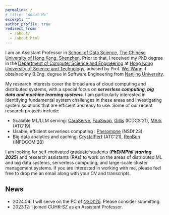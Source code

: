 ```yaml
---
permalink: /
# title: "About Me"
excerpt: ""
author_profile: true
redirect_from: 
  - /about/
  - /about.html
---
```


<!-- ## About me -->

I am an Assistant Professor in [School of Data Science](https://sds.cuhk.edu.cn/en), [The Chinese University of Hong Kong, Shenzhen](https://www.cuhk.edu.cn/en). Prior to that, I received my PhD degree in the [Department of Computer Science and Engineering](https://www.cse.ust.hk) at [Hong Kong University of Science and Technology](http://www.ust.hk), advised by Prof. [Wei Wang](http://www.cse.ust.hk/~weiwa/). I obtained my B.Eng. degree in Software Engineering from [Nanjing University](https://www.nju.edu.cn).

My research interests cover the broad area of cloud computing and distributed systems, with a special focus on ***serverless computing***, ***big data and machine learning systems***. I am particularly interested in identifying fundamental system challenges in these areas and investigating system solutions that are efficient and easy to use. Some of our recent research projects include:

- Scalable ML/LLM serving: [CaraServe](https://arxiv.org/abs/2401.11240), [FaaSwap](https://arxiv.org/abs/2306.03622), [Gillis](../files/gillis-icdcs21.pdf) (ICDCS'21), [MArk](../files/mark-atc19.pdf) (ATC'19)
- Usable, efficient serverless computing : [Pheromone](../files/pheromone-nsdi23.pdf) (NSDI'23)
- Big data analytics and caching: [CrystalPerf](../files/crystalperf-atc21.pdf) (ATC'21), [RepBun](../files/repbun-infocom20.pdf) (INFOCOM'20)

<!-- My current research focuses on building **next-generation serverless computing platforms** that are usable and generally applicable, and developing efficient and scalable **big data and machine learning systems** in the cloud. -->



I am looking for self-motivated graduate students (***PhD/MPhil starting 2025***) and research assistants (RAs) to work on the areas of distributed ML and big data systems, serverless computing, and large-scale cluster management systems. If you are interested in working with me, please feel free to drop me an email along with your CV and transcripts. 


<!-- [**Curriculum vitae**](./files/CV_Minchen.pdf). -->

## News

- 2024.04: I will serve on the PC of [NSDI'25](https://www.usenix.org/conference/nsdi25). Please consider submitting.
- 2023.12: I joined CUHK-SZ as an Assistant Professor.


